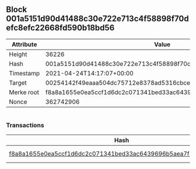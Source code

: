 ## Block 001a5151d90d41488c30e722e713c4f58898f70defc8efc22668fd590b18bd56

Attribute | Value
--- | ---
Height | 36226
Hash | 001a5151d90d41488c30e722e713c4f58898f70defc8efc22668fd590b18bd56
Timestamp | 2021-04-24T14:17:07+00:00
Target | 00254142f49eaaa504dc75712e8378ad5316cbcead634704b3734b6271167cc4
Merke root | f8a8a1655e0ea5ccf1d6dc2c071341bed33ac6439696b5aea7f1cf94d0c9aebc
Nonce | 362742906

```

```

### Transactions

Hash | Amount
--- | ---
[f8a8a1655e0ea5ccf1d6dc2c071341bed33ac6439696b5aea7f1cf94d0c9aebc](f8a8a1655e0ea5ccf1d6dc2c071341bed33ac6439696b5aea7f1cf94d0c9aebc.md) | 10.00000000 SKEPTI 

